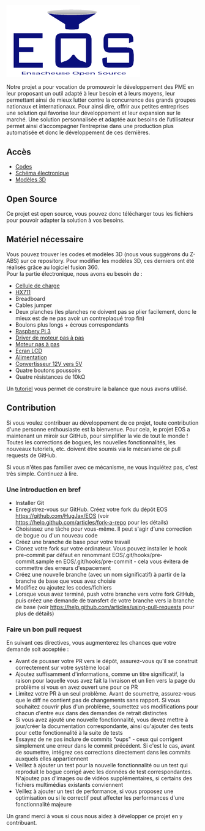 <img src="https://github.com/HugJax/EOS/blob/main/Images/logo%20eos.png" width="350">   

Notre projet a pour vocation de promouvoir le développement des PME en leur proposant un outil adapté à leur besoin et à leurs moyens, leur permettant ainsi de mieux lutter contre la concurrence des grands groupes nationaux et internationaux. Pour ainsi dire, offrir aux petites entreprises une solution qui favorise leur développement et leur expansion sur le marché.
Une solution personnalisée et adaptée aux besoins de l’utilisateur permet ainsi d’accompagner l’entreprise dans une production plus automatisée et donc le développement de ces dernières.


## Accès
* [Codes](https://github.com/HugJax/EOS/tree/main/Codes)
* [Schéma électronique](https://github.com/HugJax/EOS/tree/main/Electronique)
* [Modèles 3D](https://github.com/HugJax/EOS/tree/main/Mod%C3%A8les%203D)


## Open Source
Ce projet est open source, vous pouvez donc télécharger tous les fichiers pour pouvoir adapter la solution à vos besoins.


## Matériel nécessaire
Vous pouvez trouver les codes et modèles 3D (nous vous suggérons du Z-ABS) sur ce repository. Pour modifier les modèles 3D, ces derniers ont été réalisés grâce au logiciel fusion 360.  
Pour la partie électronique, nous avons eu besoin de :
* [Cellule de charge](https://www.amazon.fr/s?k=Cellule+de+charge&__mk_fr_FR=%C3%85M%C3%85%C5%BD%C3%95%C3%91&ref=nb_sb_noss_2&tag=754fr-21)
* [HX711](https://www.amazon.fr/s?k=HX711&__mk_fr_FR=%C3%85M%C3%85%C5%BD%C3%95%C3%91&ref=nb_sb_noss_2)
* Breadboard
* Cables jumper
* Deux planches (les planches ne doivent pas se plier facilement, donc le mieux est de ne pas avoir un contreplaqué trop fin)
* Boulons plus longs + écrous correspondants
* [Raspbery Pi 3](https://www.raspberrypi.com/products/raspberry-pi-3-model-b/)
* [Driver de moteur pas à pas](https://www.amazon.fr/azdelivery-A4988-dmos-baguettes-dissipateur-thermique/dp/B01N9QOJ99/ref=sr_1_5?__mk_fr_FR=ÅMÅŽÕÑ&crid=1ULCTZJZIXN6R&keywords=a4988&qid=1643294036&s=computers&sprefix=a4988%2Ccomputers%2C87&sr=1-5)
* [Moteur pas à pas](https://www.amazon.fr/dp/B00PNEQUZ2/)
* [Ecran LCD](https://www.amazon.fr/AZDelivery-HD44780-1602-Module-16-caractères-Arduino-Display/dp/B079T264ZZ/ref=sr_1_7?__mk_fr_FR=ÅMÅŽÕÑ&crid=2UM9VVTDYC33R&keywords=écran+lcd+1602&qid=1643294070&s=computers&sprefix=écran+lcd+1602%2Ccomputers%2C92&sr=1-7)
* [Alimentation](https://www.amazon.fr/dp/B083LWHWKC)
* [Convertisseur 12V vers 5V](www.amazon.fr/Greluma-convertisseur-abaisseur-régulateur-dalimentation/dp/B08K37TS6F)
* Quatre boutons poussoirs
* Quatre résistances de 10kΩ  

Un [tutoriel](https://raspberrypi-tutorials.fr/construire-une-balance-numerique-raspberry-pi-avec-capteur-de-poids-hx711/) vous permet de construire la balance que nous avons utilisé.  


## Contribution
Si vous voulez contribuer au développement de ce projet, toute contribution d'une personne enthousiaste est la bienvenue. Pour cela, le projet EOS a maintenant un miroir sur GitHub, pour simplifier la vie de tout le monde ! Toutes les corrections de bogues, les nouvelles fonctionnalités, les nouveaux tutoriels, etc. doivent être soumis via le mécanisme de pull requests de GitHub.

Si vous n'êtes pas familier avec ce mécanisme, ne vous inquiétez pas, c'est très simple. Continuez à lire.

### Une introduction en bref
* Installer Git
* Enregistrez-vous sur GitHub. Créez votre fork du dépôt EOS https://github.com/HugJax/EOS (voir https://help.github.com/articles/fork-a-repo pour les détails)
* Choisissez une tâche pour vous-même. Il peut s'agir d'une correction de bogue ou d'un nouveau code
* Créez une branche de base pour votre travail
* Clonez votre fork sur votre ordinateur. Vous pouvez installer le hook pre-commit par défaut en renommant EOS/.git/hooks/pre-commit.sample en EOS/.git/hooks/pre-commit - cela vous évitera de commettre des erreurs d'espacement
* Créez une nouvelle branche (avec un nom significatif) à partir de la branche de base que vous avez choisie
* Modifiez ou ajoutez les codes/fichiers
* Lorsque vous avez terminé, push votre branche vers votre fork GitHub, puis créez une demande de transfert de votre branche vers la branche de base (voir https://help.github.com/articles/using-pull-requests pour plus de détails)

### Faire un bon pull request
En suivant ces directives, vous augmenterez les chances que votre demande soit acceptée :
* Avant de pousser votre PR vers le dépôt, assurez-vous qu'il se construit correctement sur votre système local
* Ajoutez suffisamment d'informations, comme un titre significatif, la raison pour laquelle vous avez fait la livraison et un lien vers la page du problème si vous en avez ouvert une pour ce PR
* Limitez votre PR à un seul problème. Avant de soumettre, assurez-vous que le diff ne contient pas de changements sans rapport. Si vous souhaitez couvrir plus d'un problème, soumettez vos modifications pour chacun d'entre eux dans des demandes de retrait distinctes
* Si vous avez ajouté une nouvelle fonctionnalité, vous devez mettre à jour/créer la documentation correspondante, ainsi qu'ajouter des tests pour cette fonctionnalité à la suite de tests
* Essayez de ne pas inclure de commits "oups" - ceux qui corrigent simplement une erreur dans le commit précédent. Si c'est le cas, avant de soumettre, intégrez ces corrections directement dans les commits auxquels elles appartiennent
* Veillez à ajouter un test pour la nouvelle fonctionnalité ou un test qui reproduit le bogue corrigé avec les données de test correspondantes. N'ajoutez pas d'images ou de vidéos supplémentaires, si certains des fichiers multimédias existants conviennent
* Veillez à ajouter un test de performance, si vous proposez une optimisation ou si le correctif peut affecter les performances d'une fonctionnalité majeure

Un grand merci à vous si cous nous aidez à développer ce projet en y contribuant.
